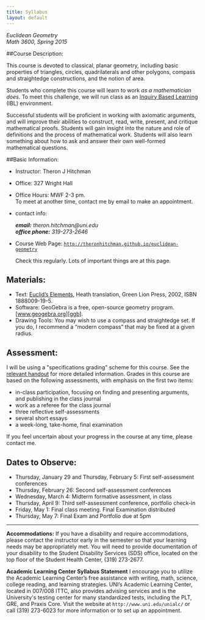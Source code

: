 ```yaml
---
title: Syllabus
layout: default
---
```


*Euclidean Geometry*<br />
*Math 3600, Spring 2015*


##Course Description:

This course is devoted to classical, planar geometry, including basic properties
of triangles, circles, quadrilaterals and other polygons, compass and
straightedge constructions, and the notion of area.

Students who complete this course will learn to work _as a mathematician does_.
To meet this challenge, we will run class as an [Inquiry Based Learning][IBL] (IBL)
environment.

Successful students will be proficient in working with axiomatic arguments, and
will improve their abilities to construct, read, write, present,
and critique mathematical proofs. Students will gain insight into the nature and
role of definitions and the process of mathematical work. Students will also
learn something about how to ask and answer their own well-formed mathematical
questions.



##Basic Information:

- Instructor: 		Theron J Hitchman
- Office: 		327 Wright Hall
- Office Hours: 	MWF  2-3 pm.  
  To meet at another time, contact me by email to make an appointment.
- contact info:
  <address>
  <strong>email:</strong> theron.hitchman@uni.edu<br>
  <strong>office phone:</strong> 319-273-2646
  </address>
- Course Web Page: <code>http://theronhitchman.github.io/euclidean-geometry</code>

  Check this regularly. Lots of important things are at this page.

## Materials:

- Text: [Euclid’s Elements][GreenLionPress], Heath translation,
Green Lion Press, 2002, ISBN 1888009-19-5.
- Software: GeoGebra is a free, open-source geometry program. [www.geogebra.org][ggb].
- Drawing Tools: You may wish to use a compass and straightedge set. If you do,
I recommend a “modern compass” that may be fixed at a given radius.

## Assessment:

I will be using a "specifications grading" scheme for this course. See the
[relevant handout][specs] for more detailed information. Grades in this course are based
on the following assessments, with emphasis on the first two items:

- in-class participation, focusing on finding and presenting arguments, and publishing in the class journal
- work as a referee for the class journal
- three reflective self-assessments
- several short essays
- a week-long, take-home, final examination

If you feel uncertain about your progress in the course at any time, please contact me.

## Dates to Observe:

- Thursday, January 29 and Thursday, February 5: First self-assessment conferences
- Thursday, February 26: Second self-assessment conferences
- Wednesday, March 4: Midterm formative assessment, in class
- Thursday, April 9: Third self-assessment conference, portfolio check-in
- Friday, May 1: Final class meeting. Final Examination distributed
- Thursday, May 7: Final Exam and Portfolio due at 5pm

---

**Accommodations:**
  If you have a disability and require accommodations, please contact the
  instructor early in the semester so that your learning needs may be
  appropriately met. You will need to provide documentation of your
  disability to the Student Disability Services (SDS) office, located on the
  top floor of the Student Health Center, (319) 273-2677.

**Academic Learning Center Syllabus Statement**
  I encourage you to utilize the Academic Learning Center’s free assistance with
  writing, math, science, college reading, and learning strategies. UNI’s Academic
  Learning Center, located in 007/008 ITTC, also provides advising services and
  is the University's testing center for many standardized tests, including the
  PLT, GRE, and Praxis Core. Visit the website at `http://www.uni.edu/unialc/` or
  call (319) 273-6023 for more information or to set up an appointment.  

[GreenLionPress]: http://www.greenlion.com/euclid.html
[specs]: {{site.baseurl}}/specs-grading/
[ggb]: www.geogebra.org
[IBL]: http://theronhitchman.github.io/euclidean-geometry/inquiry-based-learning/
